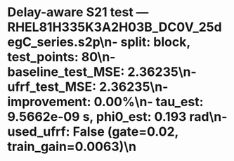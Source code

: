 # Delay-aware S21 test — RHEL81H335K3A2H03B_DC0V_25degC_series.s2p\n- split: block, test_points: 80\n- baseline_test_MSE: 2.36235\n- ufrf_test_MSE: 2.36235\n- improvement: 0.00%\n- tau_est: 9.5662e-09 s, phi0_est: 0.193 rad\n- used_ufrf: False (gate=0.02, train_gain=0.0063)\n